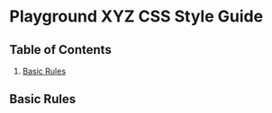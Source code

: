 # Playground XYZ CSS Style Guide

## Table of Contents

  1. [Basic Rules](#basic-rules)

## Basic Rules
